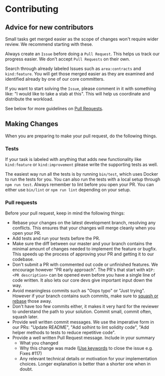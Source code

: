 # Contributing
## Advice for new contributors
Small tasks get merged easier as the scope of changes won't require wider review. We recommend starting with these.

Always create an `Issue` before doing a `Pull Request`. This helps us track our progress easier. We don't accept `Pull Requests` on their own.

Search through already labeled Issues such as `area:contracts` and `kind:feature`. You will get those merged easier as they are examined and identified already by one of our core committers.

If you want to start solving the `Issue`, please comment in it with something like: "I would like to take a stab at this". This will help us coordinate and distribute the workload.

See below for more guidelines on [Pull Requests](#pull-requests).

## Making Changes
When you are preparing to make your pull request, do the following things.
### Tests
If your task is labeled with anything that adds new functionality like `kind:feature` or `kind:improvement` please write the supporting tests as well.

The easiest way run all the tests is by running `bin/test`, which uses Docker to run the tests for you. You can also run the tests with a local setup through `npm run test`. Always remember to lint before you open your PR. You can either use `bin/lint` or `npm run lint` depending on your setup.
### Pull requests
Before your pull request, keep in mind the following things:
* Rebase your changes on the latest development branch, resolving any conflicts. This ensures that your changes will merge cleanly when you open your PR.
* Add tests and run your tests before the PR.
* Make sure the diff between our master and your branch contains the minimal amount of changes needed to implement the feature or bugfix. This speeds up the process of approving your PR and getting it to our codebase.
* Don't submit a PR with commented out code or unfinished features. We encourage however "PR early approach". The PR's that start with `WIP: <PR description>` can be opened even before you have a single line of code written. It also lets our core devs give important input down the way.
* Avoid meaningless commits such as "Oops typo" or "Just trying". However if your branch contains such commits, make sure to [squash or rebase](https://robots.thoughtbot.com/git-interactive-rebase-squash-amend-rewriting-history) those away.
* Don't have too few commits either, it makes it very hard for the reviewer to understand the path to your solution. Commit small, commit often, squash later.
* Provide well written commit messages. We use the imperative form in our PRs: "Update README", "Add solhint to lint solidity code", "Add helper methods to tests to reduce repetitive code".
* Provide a well written Pull Request message. Include in your summary
    * What you changed
    * Why this change was made ([Use keywords](https://help.github.com/articles/closing-issues-using-keywords/) to close the issue e.g. Fixes #117)
    * Any relevant technical details or motivation for your implementation choices. Longer explanation is better than a shorter one when in doubt.

